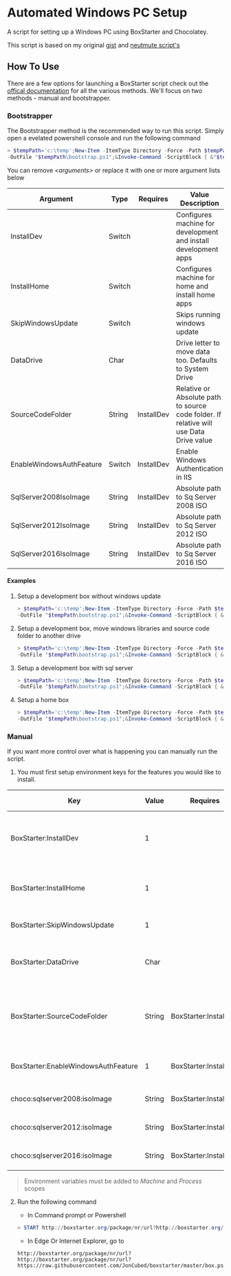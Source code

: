 # Automated Windows PC Setup

A script for setting up a Windows PC using BoxStarter and Chocolatey.

This script is based on my original [gist](https://gist.github.com/JonCubed/e5f6c273b6e836a8cfba0a92fe2f4f1a)
and [neutmute script's](https://github.com/neutmute/nm-boxstarter)

## How To Use

There are a few options for launching a BoxStarter script check out the [offical documentation](http://boxstarter.org/InstallingPackages) for
all the various methods. We'll focus on two methods - manual and bootstrapper.

### Bootstrapper

The Bootstrapper method is the recommended way to run this script. Simply open a evelated powershell
console and run the following command

```powershell
> $tempPath='c:\temp';New-Item -ItemType Directory -Force -Path $tempPath;wget -Uri 'https://raw.githubusercontent.com/JonCubed/boxstarter/master/bootstrap.ps1' 
-OutFile "$tempPath\bootstrap.ps1";&Invoke-Command -ScriptBlock { &"$tempPath\bootstrap.ps1" <arguments> }
```

You can remove *&lt;arguments&gt;* or replace it with one or more argument lists below

|Argument|Type|Requires|Value Description|
|--------|----|--------|-----------------|
|InstallDev|Switch||Configures machine for development and install development apps|
|InstallHome|Switch||Configures machine for home and install home apps|
|SkipWindowsUpdate|Switch||Skips running windows update|
|DataDrive|Char||Drive letter to move data too. Defaults to System Drive|
|SourceCodeFolder|String|InstallDev|Relative or Absolute path to source code folder. If relative will use Data Drive value|
|EnableWindowsAuthFeature|Switch|InstallDev|Enable Windows Authentication in IIS|
|SqlServer2008IsoImage|String|InstallDev|Absolute path to Sq Server 2008 ISO|
|SqlServer2012IsoImage|String|InstallDev|Absolute path to Sq Server 2012 ISO|
|SqlServer2016IsoImage|String|InstallDev|Absolute path to Sq Server 2016 ISO|

#### Examples

1. Setup a development box without windows update

    ```powershell
    > $tempPath='c:\temp';New-Item -ItemType Directory -Force -Path $tempPath;wget -Uri 'https://raw.githubusercontent.com/JonCubed/boxstarter/master/bootstrap.ps1'
    -OutFile "$tempPath\bootstrap.ps1";&Invoke-Command -ScriptBlock { &"$tempPath\bootstrap.ps1" -InstallDev -SkipWindowsUpdate }
    ```

1. Setup a development box, move windows libraries and source code folder to another drive

    ```powershell
    > $tempPath='c:\temp';New-Item -ItemType Directory -Force -Path $tempPath;wget -Uri 'https://raw.githubusercontent.com/JonCubed/boxstarter/master/bootstrap.ps1'
    -OutFile "$tempPath\bootstrap.ps1";&Invoke-Command -ScriptBlock { &"$tempPath\bootstrap.ps1" -InstallDev -DataDrive 'D' -SourceCodeFolder '/source' }
    ```

1. Setup a development box with sql server

    ```powershell
    > $tempPath='c:\temp';New-Item -ItemType Directory -Force -Path $tempPath;wget -Uri 'https://raw.githubusercontent.com/JonCubed/boxstarter/master/bootstrap.ps1'
    -OutFile "$tempPath\bootstrap.ps1";&Invoke-Command -ScriptBlock { &"$tempPath\bootstrap.ps1" -InstallDev -SqlServer2016IsoImage 'D:/temp/en_sql_server_2016_developer_x64_dvd_8777069.iso' }
    ```

1. Setup a home box

    ```powershell
    > $tempPath='c:\temp';New-Item -ItemType Directory -Force -Path $tempPath;wget -Uri 'https://raw.githubusercontent.com/JonCubed/boxstarter/master/bootstrap.ps1'
    -OutFile "$tempPath\bootstrap.ps1";&Invoke-Command -ScriptBlock { &"$tempPath\bootstrap.ps1" -InstallHome }
    ```

### Manual

If you want more control over what is happening you can manually run the script.

1. You must first setup environment keys for the features you would like to install.

|Key|Value|Requires|Value Description|
|--------|----|--------|-----------------|
|BoxStarter:InstallDev|1||Configures machine for development and install development apps|
|BoxStarter:InstallHome|1||Configures machine for home and install home apps|
|BoxStarter:SkipWindowsUpdate|1||Skips running windows update|
|BoxStarter:DataDrive|Char||Drive letter to move data too. Defaults to System Drive|
|BoxStarter:SourceCodeFolder|String|BoxStarter:InstallDev|Relative or Absolute path to source code folder. If relative will use Data Drive value|
|BoxStarter:EnableWindowsAuthFeature|1|BoxStarter:InstallDev|Enable Windows Authentication in IIS|
|choco:sqlserver2008:isoImage|String|BoxStarter:InstallDev|Absolute path to Sq Server 2008 ISO|
|choco:sqlserver2012:isoImage|String|BoxStarter:InstallDev|Absolute path to Sq Server 2012 ISO|
|choco:sqlserver2016:isoImage|String|BoxStarter:InstallDev|Absolute path to Sq Server 2016 ISO|

> Environment variables must be added to *Machine* and *Process* scopes

2. Run the following command

    * In Command prompt or Powershell
    
    ```powershell
    > START http://boxstarter.org/package/nr/url?http://boxstarter.org/package/nr/url?https://raw.githubusercontent.com/JonCubed/boxstarter/master/box.ps1
    ```

    * In Edge Or Internet Explorer, go to
    
    ```
    http://boxstarter.org/package/nr/url?http://boxstarter.org/package/nr/url?https://raw.githubusercontent.com/JonCubed/boxstarter/master/box.ps1
    ```
